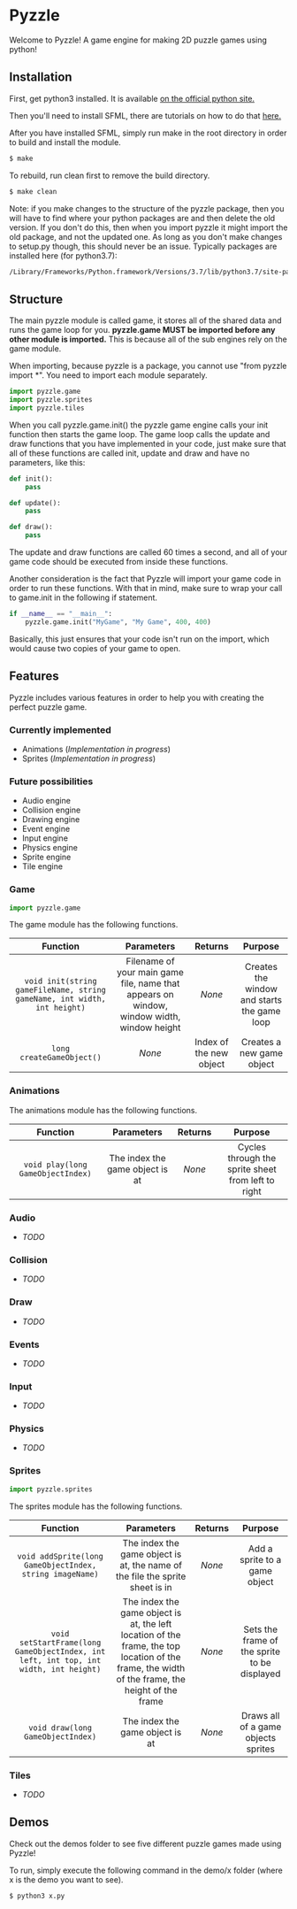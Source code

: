 # Pyzzle

Welcome to Pyzzle! A game engine for making 2D puzzle games using python!

## Installation

First, get python3 installed. It is available [on the official python site.](https://www.python.org/downloads/)

Then you'll need to install SFML, there are tutorials on how to do that [here.](https://www.sfml-dev.org/tutorials/2.5/)

After you have installed SFML, simply run make in the root directory in order to build and install the module.

```bash
$ make
```

To rebuild, run clean first to remove the build directory.

```bash
$ make clean
```

Note: if you make changes to the structure of the pyzzle package, then you will have to find where your python packages are and then delete the old version. If you don't do this, then when you import pyzzle it might import the old package, and not the updated one. As long as you don't make changes to setup.py though, this should never be an issue. Typically packages are installed here (for python3.7):

```bash
/Library/Frameworks/Python.framework/Versions/3.7/lib/python3.7/site-packages
```

## Structure

The main pyzzle module is called game, it stores all of the shared data and runs the game loop for you. **pyzzle.game MUST be imported before any other module is imported.** This is because all of the sub engines rely on the game module.

When importing, because pyzzle is a package, you cannot use "from pyzzle import *". You need to import each module separately.

```python
import pyzzle.game
import pyzzle.sprites
import pyzzle.tiles
```

When you call pyzzle.game.init() the pyzzle game engine calls
your init function then starts the game loop. The game loop calls the update and draw functions that you have
implemented in your code, just make sure that all of these functions are called init, update and draw and have no parameters, like this:

```python
def init():
    pass

def update():
    pass

def draw():
    pass
```

The update and draw functions are called 60 times a second, and all of your game code should be executed from inside these functions.

Another consideration is the fact that Pyzzle will import your game code in order to run these functions. With that in mind, make sure to wrap
your call to game.init in the following if statement.

```python
if __name__ == "__main__":
    pyzzle.game.init("MyGame", "My Game", 400, 400)
```

Basically, this just ensures that your code isn't run on the import, which would cause two copies of your game to open.

## Features

Pyzzle includes various features in order to help you with creating the perfect puzzle game.

### Currently implemented

- Animations (*Implementation in progress*)
- Sprites (*Implementation in progress*)

### Future possibilities

- Audio engine
- Collision engine
- Drawing engine
- Event engine
- Input engine
- Physics engine
- Sprite engine
- Tile engine

### Game

```python
import pyzzle.game
```

The game module has the following functions.

| Function | Parameters | Returns | Purpose |
| :------: | :--------: | :-----: | :-----: |
| ```void init(string gameFileName, string gameName, int width, int height)``` | Filename of your main game file, name that appears on window, window width, window height | *None* | Creates the window and starts the game loop |
| ```long createGameObject()``` | *None* | Index of the new object | Creates a new game object |

### Animations

The animations module has the following functions.

| Function | Parameters | Returns | Purpose |
| :------: | :--------: | :-----: | :-----: |
| ```void play(long GameObjectIndex)``` | The index the game object is at | *None* | Cycles through the sprite sheet from left to right |

### Audio

- *TODO*

### Collision

- *TODO*

### Draw

- *TODO*

### Events

- *TODO*

### Input

- *TODO*

### Physics

- *TODO*

### Sprites

```python
import pyzzle.sprites
```

The sprites module has the following functions.

| Function | Parameters | Returns | Purpose |
| :------: | :--------: | :-----: | :-----: |
| ```void addSprite(long GameObjectIndex, string imageName)``` | The index the game object is at, the name of the file the sprite sheet is in | *None* | Add a sprite to a game object |
| ```void setStartFrame(long GameObjectIndex, int left, int top, int width, int height)``` | The index the game object is at, the left location of the frame, the top location of the frame, the width of the frame, the height of the frame | *None* | Sets the frame of the sprite to be displayed |
| ```void draw(long GameObjectIndex)``` | The index the game object is at | *None* | Draws all of a game objects sprites |

### Tiles

- *TODO*

## Demos

Check out the demos folder to see five different puzzle games made using Pyzzle!

To run, simply execute the following command in the demo/x folder (where x is the demo you want to see).

```bash
$ python3 x.py
```
